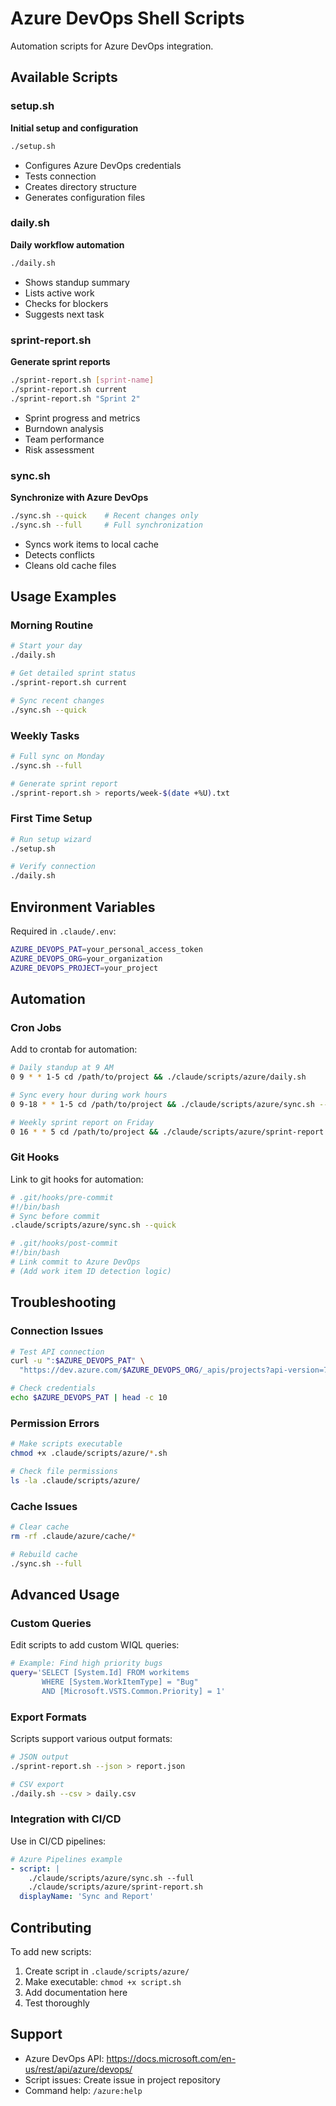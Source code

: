 # Azure DevOps Shell Scripts

Automation scripts for Azure DevOps integration.

## Available Scripts

### setup.sh
**Initial setup and configuration**
```bash
./setup.sh
```
- Configures Azure DevOps credentials
- Tests connection
- Creates directory structure
- Generates configuration files

### daily.sh
**Daily workflow automation**
```bash
./daily.sh
```
- Shows standup summary
- Lists active work
- Checks for blockers
- Suggests next task

### sprint-report.sh
**Generate sprint reports**
```bash
./sprint-report.sh [sprint-name]
./sprint-report.sh current
./sprint-report.sh "Sprint 2"
```
- Sprint progress and metrics
- Burndown analysis
- Team performance
- Risk assessment

### sync.sh
**Synchronize with Azure DevOps**
```bash
./sync.sh --quick    # Recent changes only
./sync.sh --full     # Full synchronization
```
- Syncs work items to local cache
- Detects conflicts
- Cleans old cache files

## Usage Examples

### Morning Routine
```bash
# Start your day
./daily.sh

# Get detailed sprint status
./sprint-report.sh current

# Sync recent changes
./sync.sh --quick
```

### Weekly Tasks
```bash
# Full sync on Monday
./sync.sh --full

# Generate sprint report
./sprint-report.sh > reports/week-$(date +%U).txt
```

### First Time Setup
```bash
# Run setup wizard
./setup.sh

# Verify connection
./daily.sh
```

## Environment Variables

Required in `.claude/.env`:
```bash
AZURE_DEVOPS_PAT=your_personal_access_token
AZURE_DEVOPS_ORG=your_organization
AZURE_DEVOPS_PROJECT=your_project
```

## Automation

### Cron Jobs
Add to crontab for automation:
```bash
# Daily standup at 9 AM
0 9 * * 1-5 cd /path/to/project && ./claude/scripts/azure/daily.sh

# Sync every hour during work hours
0 9-18 * * 1-5 cd /path/to/project && ./claude/scripts/azure/sync.sh --quick

# Weekly sprint report on Friday
0 16 * * 5 cd /path/to/project && ./claude/scripts/azure/sprint-report.sh
```

### Git Hooks
Link to git hooks for automation:
```bash
# .git/hooks/pre-commit
#!/bin/bash
# Sync before commit
.claude/scripts/azure/sync.sh --quick

# .git/hooks/post-commit
#!/bin/bash
# Link commit to Azure DevOps
# (Add work item ID detection logic)
```

## Troubleshooting

### Connection Issues
```bash
# Test API connection
curl -u ":$AZURE_DEVOPS_PAT" \
  "https://dev.azure.com/$AZURE_DEVOPS_ORG/_apis/projects?api-version=7.0"

# Check credentials
echo $AZURE_DEVOPS_PAT | head -c 10
```

### Permission Errors
```bash
# Make scripts executable
chmod +x .claude/scripts/azure/*.sh

# Check file permissions
ls -la .claude/scripts/azure/
```

### Cache Issues
```bash
# Clear cache
rm -rf .claude/azure/cache/*

# Rebuild cache
./sync.sh --full
```

## Advanced Usage

### Custom Queries
Edit scripts to add custom WIQL queries:
```bash
# Example: Find high priority bugs
query='SELECT [System.Id] FROM workitems 
       WHERE [System.WorkItemType] = "Bug" 
       AND [Microsoft.VSTS.Common.Priority] = 1'
```

### Export Formats
Scripts support various output formats:
```bash
# JSON output
./sprint-report.sh --json > report.json

# CSV export
./daily.sh --csv > daily.csv
```

### Integration with CI/CD
Use in CI/CD pipelines:
```yaml
# Azure Pipelines example
- script: |
    ./claude/scripts/azure/sync.sh --full
    ./claude/scripts/azure/sprint-report.sh
  displayName: 'Sync and Report'
```

## Contributing

To add new scripts:
1. Create script in `.claude/scripts/azure/`
2. Make executable: `chmod +x script.sh`
3. Add documentation here
4. Test thoroughly

## Support

- Azure DevOps API: https://docs.microsoft.com/en-us/rest/api/azure/devops/
- Script issues: Create issue in project repository
- Command help: `/azure:help`